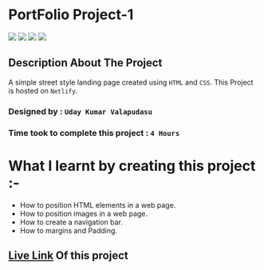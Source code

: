 # PortFolio Project-1

![](https://img.shields.io/badge/HTML-%20CSS-orange)
![](https://img.shields.io/badge/Button-Padding-blue)
![](https://img.shields.io/badge/Netlify-Vercel-brightgreen)
![](https://img.shields.io/badge/CSS%20-Positions-red)

## Description About The Project

A simple street style landing page created using `HTML` and `CSS`. This Project is hosted on `Netlify`.

### Designed by : `Uday Kumar Valapudasu`
### Time took to complete this project : `4 Hours`

# What I learnt by creating this project :-
- How to position HTML elements in a web page.
- How to position images in a web page.
- How to create a navigation bar.
- How to margins and Padding.

## [Live Link](https://street-style-landing1.netlify.app/ "Livenow") Of this project